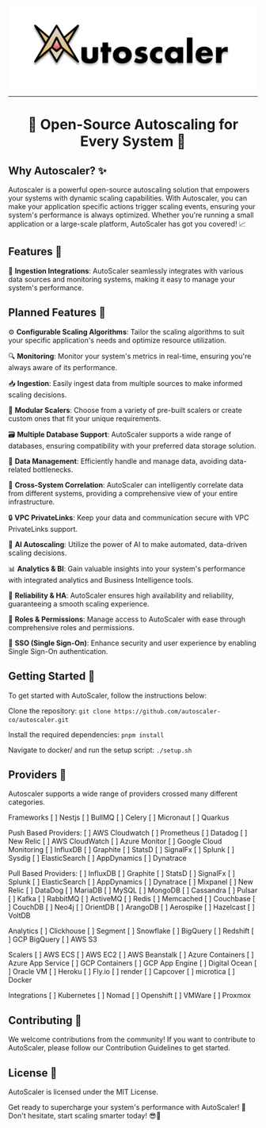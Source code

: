 <div align="center">
  <picture>
    <source media=   srcset="assets/AutoScaler.png">
    <img src=assets/AutoScaler.png width="500" alt="Auto"/>
  </picture>
</div>
<hr/>
<h1 align="center"> 🚀 Open-Source Autoscaling for Every System 🚀</h1>

## Why Autoscaler? ✨ 
Autoscaler is a powerful open-source autoscaling solution that empowers your systems with dynamic scaling capabilities.
With Autoscaler, you can make your application specific actions trigger scaling events,
ensuring your system's performance is always optimized.
Whether you're running a small application or a large-scale platform, AutoScaler has got you covered! 📈

## Features 🎉
🔌 **Ingestion Integrations**: AutoScaler seamlessly integrates with various data sources and monitoring systems, making it easy to manage your system's performance.

## Planned Features 🔧
⚙️ **Configurable Scaling Algorithms**: Tailor the scaling algorithms to suit your specific application's needs and optimize resource utilization.

🔍 **Monitoring**: Monitor your system's metrics in real-time, ensuring you're always aware of its performance.

📥 **Ingestion**: Easily ingest data from multiple sources to make informed scaling decisions.

🧩 **Modular Scalers**: Choose from a variety of pre-built scalers or create custom ones that fit your unique requirements.

🗃️ **Multiple Database Support**: AutoScaler supports a wide range of databases, ensuring compatibility with your preferred data storage solution.

💾 **Data Management**: Efficiently handle and manage data, avoiding data-related bottlenecks.

🔗 **Cross-System Correlation**: AutoScaler can intelligently correlate data from different systems, providing a comprehensive view of your entire infrastructure.

🔒 **VPC PrivateLinks**: Keep your data and communication secure with VPC PrivateLinks support.

🤖 **AI Autoscaling**: Utilize the power of AI to make automated, data-driven scaling decisions.

📊 **Analytics & BI**: Gain valuable insights into your system's performance with integrated analytics and Business Intelligence tools.

🏃 **Reliability & HA**: AutoScaler ensures high availability and reliability, guaranteeing a smooth scaling experience.

🔑 **Roles & Permissions**: Manage access to AutoScaler with ease through comprehensive roles and permissions.

🔐 **SSO (Single Sign-On)**: Enhance security and user experience by enabling Single Sign-On authentication.

## Getting Started 🏁
To get started with AutoScaler, follow the instructions below:

Clone the repository: `git clone https://github.com/autoscaler-co/autoscaler.git`

Install the required dependencies: `pnpm install`

Navigate to docker/ and run the setup script: `./setup.sh`

## Providers 📡
Autoscaler supports a wide range of providers crossed many different categories. 

Frameworks
[ ] Nestjs
[ ] BullMQ
[ ] Celery
[ ] Micronaut
[ ] Quarkus

Push Based Providers:
[ ] AWS Cloudwatch
[ ] Prometheus
[ ] Datadog
[ ] New Relic
[ ] AWS CloudWatch
[ ] Azure Monitor
[ ] Google Cloud Monitoring
[ ] InfluxDB
[ ] Graphite
[ ] StatsD
[ ] SignalFx
[ ] Splunk
[ ] Sysdig
[ ] ElasticSearch
[ ] AppDynamics
[ ] Dynatrace

Pull Based Providers:
[ ] InfluxDB
[ ] Graphite
[ ] StatsD
[ ] SignalFx
[ ] Splunk
[ ] ElasticSearch
[ ] AppDynamics
[ ] Dynatrace
[ ] Mixpanel
[ ] New Relic
[ ] DataDog
[ ] MariaDB
[ ] MySQL
[ ] MongoDB
[ ] Cassandra
[ ] Pulsar
[ ] Kafka
[ ] RabbitMQ
[ ] ActiveMQ
[ ] Redis
[ ] Memcached
[ ] Couchbase
[ ] CouchDB
[ ] Neo4j
[ ] OrientDB
[ ] ArangoDB
[ ] Aerospike
[ ] Hazelcast
[ ] VoltDB

Analytics
[ ] Clickhouse
[ ] Segment
[ ] Snowflake
[ ] BigQuery
[ ] Redshift
[ ] GCP BigQuery
[ ] AWS S3

Scalers
[ ] AWS ECS
[ ] AWS EC2
[ ] AWS Beanstalk
[ ] Azure Containers
[ ] Azure App Service
[ ] GCP Containers
[ ] GCP App Engine
[ ] Digital Ocean
[ ] Oracle VM
[ ] Heroku
[ ] Fly.io
[ ] render
[ ] Capcover
[ ] microtica
[ ] Docker

Integrations
[ ] Kubernetes
[ ] Nomad
[ ] Openshift
[ ] VMWare
[ ] Proxmox

## Contributing 🤝
We welcome contributions from the community! If you want to contribute to AutoScaler, please follow our Contribution Guidelines to get started.

## License 📜
AutoScaler is licensed under the MIT License.

Get ready to supercharge your system's performance with AutoScaler! 🚀 Don't hesitate, start scaling smarter today! 😎💪
